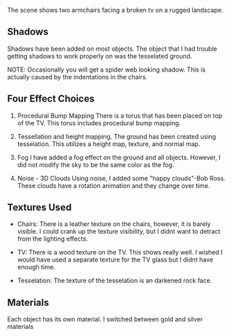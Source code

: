The scene shows two armchairs facing a broken tv on a rugged landscape. 

## Shadows

Shadows have been added on most objects. The object that I had trouble 
getting shadows to work properly on was the tesselated ground.

NOTE: Occasionally you will get a spider web looking shadow. This is actually 
caused by the indentations in the chairs.

## Four Effect Choices

1. Procedural Bump Mapping
There is a torus that has been placed on top of the TV. This torus includes 
procedural bump mapping.

2. Tessellation and height mapping.
The ground has been created using tesselation. This utilizes a height map, 
texture, and normal map.

3. Fog
I have added a fog effect on the ground and all objects. However, I did not 
modify the sky to be the same color as the fog.

4. Noise - 3D Clouds
Using noise, I added some "happy clouds"-Bob Ross. These clouds have a rotation 
animation and they change over time.


## Textures Used

- Chairs:
There is a leather texture on the chairs, however, it is barely visible. I 
could crank up the texture visibility, but I didnt want to detract from the lighting effects.

- TV: 
There is a wood texture on the TV. This shows really well. I wished I would have used a separate
texture for the TV glass but I didnt have enough time.

- Tesselation:
The texture of the tesselation is an darkened rock face. 

## Materials

Each object has its own material. I switched between gold and silver materials
